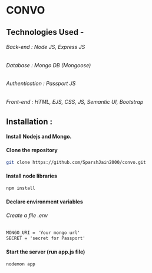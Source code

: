 # CONVO

## Technologies Used -

###### Back-end : Node JS, Express JS

###### Database : Mongo DB (Mongoose)

###### Authentication : Passport JS

###### Front-end : HTML, EJS, CSS, JS, Semantic UI, Bootstrap

## Installation :

#### Install Nodejs and Mongo.

#### Clone the repository

```bash
git clone https://github.com/SparshJain2000/convo.git
```

#### Install node libraries

```bash
npm install
```

#### Declare environment variables

###### Create a file .env

```txt
MONGO_URI = 'Your mongo url'
SECRET = 'secret for Passport'
```

#### Start the server (run app.js file)

```bash
nodemon app
```
